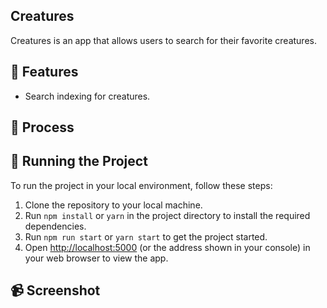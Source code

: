 ## Creatures

Creatures is an app that allows users to search for their favorite creatures.


## 👾 Features

- Search indexing for creatures.


## 📒 Process


## 🚦 Running the Project

To run the project in your local environment, follow these steps:

1. Clone the repository to your local machine.
2. Run `npm install` or `yarn` in the project directory to install the required dependencies.
3. Run `npm run start` or `yarn start` to get the project started.
4. Open [http://localhost:5000](http://localhost:5000) (or the address shown in your console) in your web browser to view the app.

## 📹 Screenshot
